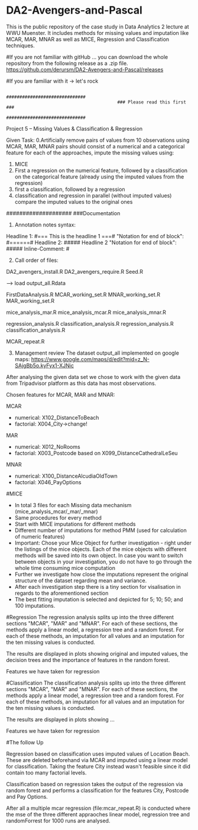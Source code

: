 # DA2-Avengers-and-Pascal
This is the public repository of the case study in Data Analytics 2 lecture at WWU Muenster. It includes methods for missing values and imputation like MCAR, MAR, MNAR as well as MICE, Regression and Classification techniques.  
                                              
#If you are not familiar with gitHub 
... you can download the whole repository from the following release as a .zip file. 
https://github.com/derursm/DA2-Avengers-and-Pascal/releases
                                              
#If you are familiar with it -> let's rock 

                                              
                                              ##############################
                                              ### Please read this first ###
                                              ##############################


Project 5 – Missing Values & Classification & Regression


Given Task:
0.Artificially remove pairs of values from 10 observations using MCAR, MAR, MNAR pairs should consist of a numerical and a categorical feature for each of the approaches, impute the missing values using:
1. MICE
2. First a regression on the numerical feature, followed by a classification on the categorical feature (already using the imputed values from the regression)
3. first a classification, followed by a regression
4. classification and regression in parallel (without imputed values)
compare the imputed values to the original ones


####################
###Documentation


1. Annotation notes syntax: 

Headline 1: #=== This is the headline 1 ===#   "Notation for end of block":  #======#
Headline 2: ##### Headline 2        "Notation for end of block":  #####
Inline-Comment: # 



2. Call order of files:

DA2_avengers_install.R 
DA2_avengers_require.R 
Seed.R

--> load output_all.Rdata

FirstDataAnalysis.R
MCAR_working_set.R
MNAR_working_set.R
MAR_working_set.R

mice_analysis_mar.R
mice_analysis_mcar.R
mice_analysis_mnar.R

regression_analysis.R
classification_analysis.R
regression_analysis.R
classification_analysis.R

MCAR_repeat.R


3. Management review 
The dataset output_all implemented on google maps: https://www.google.com/maps/d/edit?mid=z_N-SAjgBb5o.kyFyx1-XJNic

After analysing the given data set we chose to work with the given data from Tripadvisor platform as this data has most observations.

Chosen features for MCAR, MAR and MNAR:

MCAR 
  - numerical: X102_DistanceToBeach
  - factorial: X004_City->change!

MAR
  - numerical: X012_NoRooms
  - factorial: X003_Postcode
  based on X099_DistanceCathedralLeSeu

MNAR
  - numerical: X100_DistanceAlcudiaOldTown
  - factorial: X046_PayOptions


#MICE
  - In total 3 files for each Missing data mechanism (mice_analysis_mcar/_mar/_mnar)
  - Same procedures for every method
  - Start with MICE imputations for different methods
  - Different number of imputations for method PMM (used for calculation of numeric features)
  - Important: Chose your Mice Object for further investigation - right under the listings of the mice objects. Each of the mice objects
    with different methods will be saved into its own object. In case you want to switch between objects in your investigation, you do
    not have to go through the whole time consuming mice computation
  - Further we investigate how close the imputations represent the original structure of the dataset regarding mean and variance.
  - After each investigation step there is a tiny section for visalisation in regards to the aforementioned section
  - The best fitting imputation is selected and depicted for 5; 10; 50; and 100 imputations.

#Regression 
The regression analysis splits up into the three different sections "MCAR", "MAR" and "MNAR". 
For each of these sections, the methods apply a linear model, a regression tree and a random forest.
For each of these methods, an imputation for all values and an imputation for the ten missing values is conducted.

The results are displayed in plots showing original and imputed values, the decision trees and the importance of features in the random forest.

Features we have taken for regression

#Classification 
The classification analysis splits up into the three different sections "MCAR", "MAR" and "MNAR". 
For each of these sections, the methods apply a linear model, a regression tree and a random forest.
For each of these methods, an imputation for all values and an imputation for the ten missing values is conducted.

The results are displayed in plots showing ... 

Features we have taken for regression


#The follow Up 

Regression based on classification uses imputed values of Location Beach. These are deleted beforehand via MCAR and imputed using a linear model for classification.
Taking the feature City instead wasn't feasible since it did contain too many factorial levels.

Classification based on regression takes the output of the regression via random forest and performs a classification for the features City, Postcode and Pay Options.

After all a multiple mcar regression (file:mcar_repeat.R) is  conducted where the mse of the three different appraoches linear model, regression tree and randomForrest for 1000 runs are analysed.
